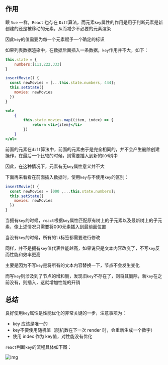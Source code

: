 ## 作用

跟 `Vue` 一样，`React` 也存在 `Diff`算法，而元素`key`属性的作用是用于判断元素是新创建的还是被移动的元素，从而减少不必要的元素渲染

因此`key`的值需要为每一个元素赋予一个确定的标识

如果列表数据渲染中，在数据后面插入一条数据，`key`作用并不大，如下：

```jsx
this.state = {
    numbers:[111,222,333]
}

insertMovie() {
  const newMovies = [...this.state.numbers, 444];
  this.setState({
    movies: newMovies
  })
}

<ul>
    {
        this.state.movies.map((item, index) => {
            return <li>{item}</li>
        })
    }
</ul>
```

前面的元素在`diff`算法中，前面的元素由于是完全相同的，并不会产生删除创建操作，在最后一个比较的时候，则需要插入到新的`DOM`树中

因此，在这种情况下，元素有无`key`属性意义并不大

下面再来看看在前面插入数据时，使用`key`与不使用`key`的区别：

```js
insertMovie() {
  const newMovies = [000 ,...this.state.numbers];
  this.setState({
    movies: newMovies
  })
}
```

当拥有`key`的时候，`react`根据`key`属性匹配原有树上的子元素以及最新树上的子元素，像上述情况只需要将000元素插入到最前面位置

当没有`key`的时候，所有的`li`标签都需要进行修改

同样，并不是拥有`key`值代表性能越高，如果说只是文本内容改变了，不写`key`反而性能和效率更高

主要是因为不写`key`是将所有的文本内容替换一下，节点不会发生变化

而写`key`则涉及到了节点的增和删，发现旧`key`不存在了，则将其删除，新`key`在之前没有，则插入，这就增加性能的开销

## 总结

良好使用`key`属性是性能优化的非常关键的一步，注意事项为：

- key 应该是唯一的
- key不要使用随机值（随机数在下一次 render 时，会重新生成一个数字）
- 使用 index 作为 key值，对性能没有优化

`react`判断`key`的流程具体如下图：

![img](https://static.vue-js.com/3b9afe10-dd69-11eb-ab90-d9ae814b240d.png)